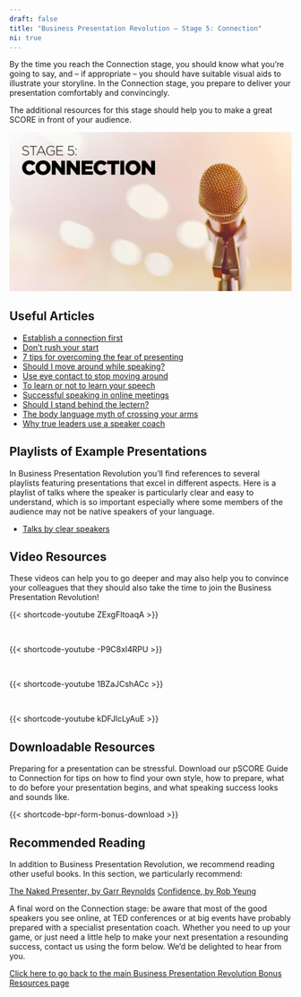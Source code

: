 ```yaml
---
draft: false
title: "Business Presentation Revolution – Stage 5: Connection"
ni: true
---
```


By the time you reach the Connection stage, you should know what you’re going to say, and – if appropriate – you should have suitable visual aids to illustrate your storyline. In the Connection stage, you prepare to deliver your presentation comfortably and convincingly.

The additional resources for this stage should help you to make a great SCORE in front of your audience.


![Stage 5 Connection](stage-5-connection.jpg)

## Useful Articles

* [Establish a connection first](https://www.ideasonstage.com/news/2019/11/12/2019-11-12-establish-a-connection-first/)
* [Don’t rush your start](https://www.ideasonstage.com/news/2020-09-01-dont-rush-your-start/)
* [7 tips for overcoming the fear of presenting](https://www.ideasonstage.com/news/2018/04/09/2018-04-10-7-tips-for-overcoming-the-fear-of-presenting/)
* [Should I move around while speaking?](https://www.ideasonstage.com/news/2019/06/25/2019-06-25-should-i-move-on-stage-when-speaking/)
* [Use eye contact to stop moving around](https://www.ideasonstage.com/news/2019/10/01/2019-10-01-use-eye-contact-to-stop-moving-around-on-stage/)
* [To learn or not to learn your speech](https://www.ideasonstage.com/news/2020-10-06-should-i-learn-a-presentation-by-heart/)
* [Successful speaking in online meetings](https://www.ideasonstage.com/news/2020/04/06/2020-04-06-virtual_speaking_success_effective_communication_in_online_meetings/)
* [Should I stand behind the lectern?](https://www.ideasonstage.com/news/2019/12/17/2019-12-17-should-i-stand-behind-the-lectern/)
* [The body language myth of crossing your arms](https://www.ideasonstage.com/news/2019/06/18/2019-06-18-the-body-language-myth-of-crossing-your-arms/)
* [Why true leaders use a speaker coach](https://www.ideasonstage.com/news/2019/11/26/2019-11-26-being-coached-is-the-mark-of-true-leaders/)

## Playlists of Example Presentations

In Business Presentation Revolution you’ll find references to several playlists featuring presentations that excel in different aspects. Here is a playlist of talks where the speaker is particularly clear and easy to understand, which is so important especially where some members of the audience may not be native speakers of your language.

* <a href="https://www.youtube.com/playlist?list=PLZzM50I6k_S6SI5pYeU-TGXr3KKFLiu2p">Talks by clear speakers</a>

## Video Resources

These videos can help you to go deeper and may also help you to convince your colleagues that they should also take the time to join the Business Presentation Revolution!

{{< shortcode-youtube ZExgFItoaqA >}}

<br />

{{< shortcode-youtube -P9C8xl4RPU >}}

<br />

{{< shortcode-youtube 1BZaJCshACc >}}

<br />

{{< shortcode-youtube kDFJlcLyAuE >}}

## Downloadable Resources

Preparing for a presentation can be stressful. Download our pSCORE Guide to Connection for tips on how to find your own style, how to prepare, what to do before your presentation begins, and what speaking success looks and sounds like.

{{< shortcode-bpr-form-bonus-download >}}

## Recommended Reading
In addition to Business Presentation Revolution, we recommend reading other useful books. In this section, we particularly recommend:

[The Naked Presenter, by Garr Reynolds](https://www.amazon.com/Naked-Presenter-Delivering-Powerful-Presentations/dp/0321704452/)
[Confidence, by Rob Yeung](https://www.amazon.com/Confidence-Transform-Feel-Achieve-Things-dp-0273792830/dp/0273792830/)

A final word on the Connection stage: be aware that most of the good speakers you see online, at TED conferences or at big events have probably prepared with a specialist presentation coach. Whether you need to up your game, or just need a little help to make your next presentation a resounding success, contact us using the form below. We’d be delighted to hear from you.

[Click here to go back to the main Business Presentation Revolution Bonus Resources page](/resources/books/business-presentation-revolution-book/bonus-content/)
